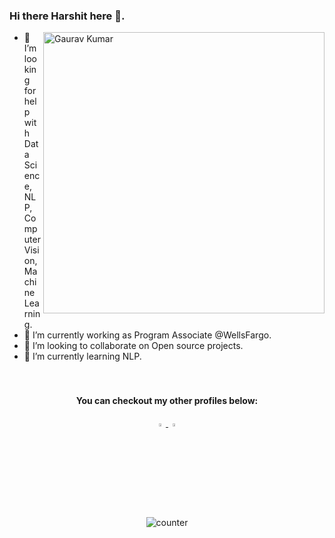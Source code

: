 ### Hi there Harshit here 👋.

<!--
**H4R5H1T-007/H4R5H1T-007** is a ✨ _special_ ✨ repository because its `README.md` (this file) appears on your GitHub profile.

Here are some ideas to get you started:

- 🔭 I’m currently working on ...

- 👯 I’m looking to collaborate on ...
- 🤔 I’m looking for help with Data Science, NLP, Computer Vision, Machine Learning.
- 🌱 I’m currently learning C++, Python and Machine Learning
- <img src="https://img.icons8.com/color/48/000000/python.png"> <img src="https://img.icons8.com/color/48/000000/c-plus-plus-logo.png"> <img src="https://img.icons8.com/cute-clipart/48/000000/machine-learning.png">
- 📫 How to reach me: ...
- 😄 Pronouns: ...
- ⚡ Fun fact: ...
-->
<a><img align="right" alt="Gaurav Kumar" width="450px"  src="https://github-readme-stats.vercel.app/api?username=h4r5h1t-007&theme=radical&show_icons=true&count_private=true&hide=stars"></a>
- 🤔 I’m looking for help with Data Science, NLP, Computer Vision, Machine Learning.
- 🔭 I’m currently working as Program Associate @WellsFargo. 
- 👯 I’m looking to collaborate on Open source projects.
- 🌱 I’m currently learning NLP.
  <br><br><br>  
  <!-- <br><br><br>  <br> -->

<!-- - Checkout My Github Status   -->

<!-- <img src="https://github-readme-stats.vercel.app/api/top-langs/?username=h4r5h1t-007&theme=radical&layout=compact&hide=css" width=400 height=200> &nbsp; -->

<div align='center'>
<h4> You can checkout my other profiles below: </h4> 
<a href="https://www.linkedin.com/in/harshit-gupta-8a7b621a4/"> <img src="https://img.icons8.com/color/48/000000/linkedin.png" width="3.5%"> </a>
<a href="mailto:hgupta1153@gmail.com"> <img src="https://img.icons8.com/color/48/000000/gmail.png" width="3.5%"> </a>

<p> <img src="https://komarev.com/ghpvc/?username=h4r5h1t-007&color=green" alt="counter" /> </p>
</div>
